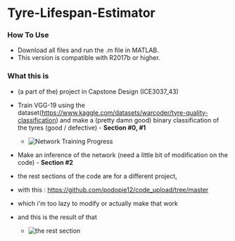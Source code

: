 # Tyre-Lifespan-Estimator
### How To Use
- Download all files and run the .m file in MATLAB.
- This version is compatible with R2017b or higher.


### What this is
- (a part of the) project in Capstone Design (ICE3037_43)
- Train VGG-19 using the dataset(https://www.kaggle.com/datasets/warcoder/tyre-quality-classification)
  and make a (pretty damn good) binary classification of the tyres (good / defective) - **Section #0, #1**
  - ![Network Training Progress](https://github.com/50hwan/Tyre-Lifespan-Estimator/assets/23158896/58139f02-6bc4-4d7d-b565-3f996301f18c)

- Make an inference of the network (need a little bit of modification on the code) - **Section #2**
  

- the rest sections of the code are for a different project,
- with this : https://github.com/podopie12/code_upload/tree/master

- which i'm too lazy to modify or actually make that work
- and this is the result of that
  - ![the rest section](https://github.com/50hwan/Tyre-Lifespan-Estimator/assets/23158896/8e9b8244-b4a0-4025-9364-23b0d1ce5d07)
